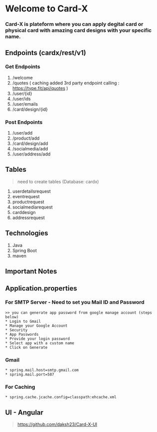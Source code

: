 # Welcome to Card-X

### Card-X is plateform where you can apply degital card or physical card with amazing card designs with your specific name.

## Endpoints (cardx/rest/v1)
### Get Endpoints
1. /welcome
2. /quotes ( caching added 3rd party endpoint calling : https://type.fit/api/quotes )
3. /user/{id}
4. /user/ids
5. /user/emails
6. /card/design/{id}

### Post Endpoints
1. /user/add
2. /product/add
3. /card/design/add
4. /socialmedia/add
5. /user/address/add

## Tables
> need to create tables (Database: cardx)
1. userdetailsrequest
2. eventrequest
3. productrequest
4. socialmediarequest
5. carddesign
6. addressrequest

## Technologies
1. Java
2. Spring Boot
3. maven

## Important Notes

## Application.properties
### For SMTP Server - Need to set you Mail ID and Password
```
>> you can generate app password from google manage account (steps below)
* Login to Gmail
* Manage your Google Account
* Security
* App Passwords
* Provide your login password
* Select app with a custom name
* Click on Generate
```

### Gmail
```
* spring.mail.host=smtp.gmail.com
* spring.mail.port=587
```

### For Caching
```
* spring.cache.jcache.config=classpath:ehcache.xml
```

## UI - Angular
> https://github.com/daksh23/Card-X-UI
